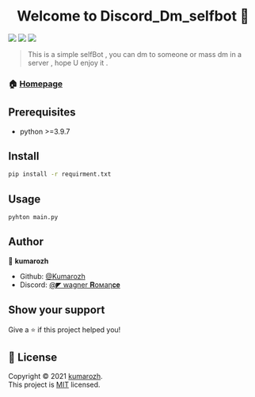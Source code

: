 <h1 align="center">Welcome to Discord_Dm_selfbot 👋</h1>
<p>
  <img src="https://img.shields.io/badge/author-Kuamrozh-lightgrey" />
  <img src="https://img.shields.io/badge/version-0.0.5-green" />
  <img src="https://img.shields.io/badge/python-3.9.7-yellowgreen" />
  <a href="https://github.com/kefranabg/readme-md-generator#readme" target="_blank">
  </a>
  </a>
  </a>
</p>

> This is a simple selfBot , you can dm to someone or mass dm in a server , hope U enjoy it .

### 🏠 [Homepage](https://github.com/Kuamrozh/Discord_Dm_SelfBot#readme)

## Prerequisites

- python >=3.9.7

## Install

```sh
pip install -r requirment.txt
```

## Usage

```sh
pyhton main.py
```

## Author

👤 **kumarozh**

* Github: [@Kumarozh](https://github.com/Kumarozh)
* Discord: [@◤ wagner 𝐑𝗈мaη𝐜𝐞](https://discordapp.com/users/867431299673620500/)


## Show your support

Give a ⭐️ if this project helped you!

## 📝 License

Copyright © 2021 [kumarozh](https://github.com/Kumarozh).<br />
This project is [MIT](https://en.wikipedia.org/wiki/MIT_License) licensed.
